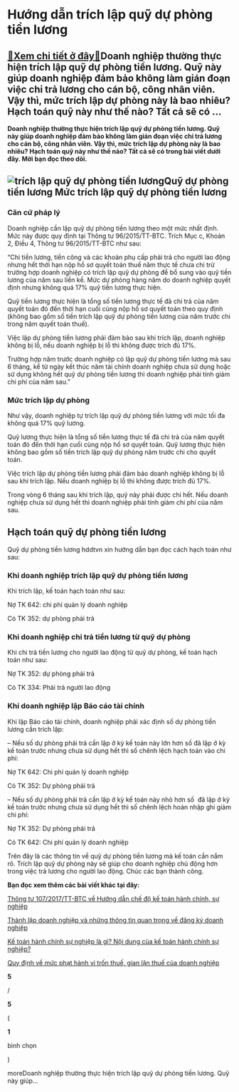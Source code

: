 Hướng dẫn trích lập quỹ dự phòng tiền lương
===========================================

[:gift:Xem chi tiết ở đây:gift:](https://hddtvn.com/huong-dan-trich-lap-quy-du-phong-tien-luong/)Doanh nghiệp thường thực hiện trích lập quỹ dự phòng tiền lương. Quỹ này giúp doanh nghiệp đảm bảo không làm gián đoạn việc chi trả lương cho cán bộ, công nhân viên. Vậy thì, mức trích lập dự phòng này là bao nhiêu? Hạch toán quỹ này như thế nào? Tất cả sẽ có …
---------------------------------------------------------------------------------------------------------------------------------------------------------------------------------------------------------------------------------------------------------------------

**Doanh nghiệp thường thực hiện trích lập quỹ dự phòng tiền lương. Quỹ này giúp doanh nghiệp đảm bảo không làm gián đoạn việc chi trả lương cho cán bộ, công nhân viên. Vậy thì, mức trích lập dự phòng này là bao nhiêu? Hạch toán quỹ này như thế nào? Tất cả sẽ có trong bài viết dưới đây. Mời bạn đọc theo dõi.**


![trích lập quỹ dự phòng tiền lương](https://hddtvn.com/wp-content/uploads/2021/01/ke-toan-tien-luong-600x330-1.jpg "trích lập quỹ dự phòng tiền lương")Quỹ dự phòng tiền lương
Mức trích lập quỹ dự phòng tiền lương
-------------------------------------


### Căn cứ pháp lý


Doanh nghiệp cần lập quỹ dự phòng tiền lương theo một mức nhất định. Mức này được quy định tại Thông tư 96/2015/TT-BTC. Trích Mục c, Khoản 2, Điều 4, Thông tư 96/2015/TT-BTC như sau:


“Chi tiền lương, tiền công và các khoản phụ cấp phải trả cho người lao động nhưng hết thời hạn nộp hồ sơ quyết toán thuế năm thực tế chưa chi trừ trường hợp doanh nghiệp có trích lập quỹ dự phòng để bổ sung vào quỹ tiền lương của năm sau liền kề. Mức dự phòng hàng năm do doanh nghiệp quyết định nhưng không quá 17% quỹ tiền lương thực hiện.


Quỹ tiền lương thực hiện là tổng số tiền lương thực tế đã chi trả của năm quyết toán đó đến thời hạn cuối cùng nộp hồ sơ quyết toán theo quy định (không bao gồm số tiền trích lập quỹ dự phòng tiền lương của năm trước chi trong năm quyết toán thuế).


Việc lập dự phòng tiền lương phải đảm bảo sau khi trích lập, doanh nghiệp không bị lỗ, nếu doanh nghiệp bị lỗ thì không được trích đủ 17%.


Trường hợp năm trước doanh nghiệp có lập quỹ dự phòng tiền lương mà sau 6 tháng, kể từ ngày kết thúc năm tài chính doanh nghiệp chưa sử dụng hoặc sử dụng không hết quỹ dự phòng tiền lương thì doanh nghiệp phải tính giảm chi phí của năm sau.”


### Mức trích lập dự phòng


Như vậy, doanh nghiệp tự trích lập quỹ dự phòng tiền lương với mức tối đa không quá 17% quỹ lương.


Quỹ lương thực hiện là tổng số tiền lương thực tế đã chi trả của năm quyết toán đó đến thời hạn cuối cùng nộp hồ sơ quyết toán. Quỹ lương thực hiện không bao gồm số tiền trích lập quỹ dự phòng năm trước chi cho quyết toán.


Việc trích lập dự phòng tiền lương phải đảm bảo doanh nghiệp không bị lỗ sau khi trích lập. Nếu doanh nghiệp bị lỗ thì không được trích đủ 17%.


Trong vòng 6 tháng sau khi trích lập, quỹ này phải được chi hết. Nếu doanh nghiệp chưa sử dụng hết thì doanh nghiệp phải tính giảm chi phí của năm sau.


Hạch toán quỹ dự phòng tiền lương
---------------------------------


Quỹ dự phòng tiền lương
hddtvn xin hướng dẫn bạn đọc cách hạch toán như sau:


### Khi doanh nghiệp trích lập quỹ dự phòng tiền lương


Khi trích lập, kế toán hạch toán như sau:


Nợ TK 642: chi phí quản lý doanh nghiệp


Có TK 352: dự phòng phải trả


### Khi doanh nghiệp chi trả tiền lương từ quỹ dự phòng


Khi chi trả tiền lương cho người lao động từ quỹ dự phòng, kế toán hạch toán như sau:


Nợ TK 352: dự phòng phải trả


Có TK 334: Phải trả người lao động


### Khi doanh nghiệp lập Báo cáo tài chính


Khi lập Báo cáo tài chính, doanh nghiệp phải xác định số dự phòng tiền lương cần trích lập:


– Nếu số dự phòng phải trả cần lập ở kỳ kế toán này lớn hơn số đã lập ở kỳ kế toán trước nhưng chưa sử dụng hết thì số chênh lệch hạch toán vào chi phí:


Nợ TK 642: Chi phí quản lý doanh nghiệp


Có TK 352: Dự phòng phải trả


– Nếu số dự phòng phải trả cần lập ở kỳ kế toán này nhỏ hơn số  đã lập ở kỳ kế toán trước nhưng chưa sử dụng hết thì số chênh lệch hoàn nhập ghi giảm chi phí:


Nợ TK 352: Dự phòng phải trả


Có TK 642: Chi phí quản lý doanh nghiệp


Trên đây là các thông tin về quỹ dự phòng tiền lương mà kế toán cần nắm rõ. Trích lập quỹ dự phòng này sẽ giúp cho doanh nghiệp chủ động hơn trong việc trả lương cho người lao động. Chúc các bạn thành công.


**Bạn đọc xem thêm các bài viết khác tại đây:**


[Thông tư 107/2017/TT-BTC về Hướng dẫn chế độ kế toán hành chính, sự nghiệp](#)


[Thành lập doanh nghiệp và những thông tin quan trọng về đăng ký doanh nghiệp](#)


[Kế toán hành chính sự nghiệp là gì? Nội dung của kế toán hành chính sự nghiệp?](#)


[Quy định về mức phạt hành vi trốn thuế, gian lận thuế của doanh nghiệp](#)








































**5**  

/  

**5**  

(  

**1**  

  

 bình chọn   

)


moreDoanh nghiệp thường thực hiện trích lập quỹ dự phòng tiền lương. Quỹ này giúp…

